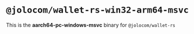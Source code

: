 # `@jolocom/wallet-rs-win32-arm64-msvc`

This is the **aarch64-pc-windows-msvc** binary for `@jolocom/wallet-rs`
